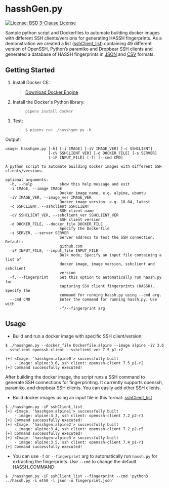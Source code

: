 # hasshGen.py

[![License: BSD 3-Clause License](https://img.shields.io/badge/License-BSD%203--Clause-blue.svg)](https://opensource.org/licenses/BSD-3-Clause)

Sample python script and Dockerfiles to automate building docker images with different SSH clients/versions for generating HASSH fingerprints.
As a demonstration we created a list ([sshClient_list](sshClient_list)) containing 49 different version of OpenSSH, Python’s paramiko and Dropbear SSH clients and generated a database of HASSH fingerprints in [JSON](hassh_fingerprints.json) and [CSV](hassh_fingerprints.csv) formats.

## Getting Started
1. Install Docker CE:
    > [Download Docker Engine](https://store.docker.com/search?type=edition&offering=community)

2. Install the Docker's Python library:
    > `pipenv install docker`

4. Test:
    > `$ pipenv run ./hasshgen.py -h`

Output:

```
usage: hasshgen.py [-h] [-i IMAGE] [-iV IMAGE_VER] [-c SSHCLIENT]
                   [-cV SSHCLIENT_VER] [-d DOCKER_FILE] [-s SERVER]
                   [-iF INPUT_FILE] [-f] [--cmd CMD]

A python script to automate building docker images with different SSH
clients/versions.

optional arguments:
  -h, --help            show this help message and exit
  -i IMAGE, --image IMAGE
                        Docker image name. e.g. alpine, ubuntu
  -iV IMAGE_VER, --image_ver IMAGE_VER
                        Docker image version. e.g. 18.04, latest
  -c SSHCLIENT, --sshclient SSHCLIENT
                        SSH client name
  -cV SSHCLIENT_VER, --sshclient_ver SSHCLIENT_VER
                        SSH client version
  -d DOCKER_FILE, --docker_file DOCKER_FILE
                        Specify the Dockerfile
  -s SERVER, --server SERVER
                        Server address to test the SSH connection. Default:
                        github.com
  -iF INPUT_FILE, --input_file INPUT_FILE
                        Bulk mode; Specify an input file containing a list of
                        docker image, image version, sshclient and sshclient
                        version
  -f, --fingerprint     Set this option to automatically run hassh.py for
                        capturing SSH client fingerprints (HASSH). Specify the
                        command for running hassh.py using --cmd arg.
  --cmd CMD             Enter the command for running hassh.py. Use with
                        -f/--fingerprint arg
```

## Usage
 * Build and run a docker image with specific SSH client/version:
```
$ ./hasshgen.py --docker_file Dockerfile.alpine --image alpine -iV 3.6 --sshclient openssh-client --sshclient_ver 7.5_p1-r2

[+] <Image: 'hasshgen:alpine0'> successfully built
    - image: alpine:3.6, ssh client: openssh-client 7.5_p1-r2
[+] Command successfully executed!
 ```

After building the docker image, the script runs a SSH command to generate SSH connections for fingerprinting. It currently supports openssh, paramiko, and dropbear SSH clients. You can easily add other SSH clients.

 * Build docker images using an input file in this format: [sshClient_list](sshClient_list)
```
$ ./hasshgen.py -iF sshClient_list
[+] <Image: 'hasshgen:alpine1'> successfully built
    - image: alpine:3.3, ssh client: openssh-client 7.2_p2-r3
[+] Command successfully executed!
[+] <Image: 'hasshgen:alpine2'> successfully built
    - image: alpine:3.4, ssh client: openssh-client 7.2_p2-r5
[+] Command successfully executed!
[+] <Image: 'hasshgen:alpine3'> successfully built
    - image: alpine:3.5, ssh client: openssh-client 7.4_p1-r1
[+] Command successfully executed!
```

 * You can use `-f` or `--fingerprint` arg to automatically run `hassh.py` for extracting the fingerprints. Use `--cmd` to change the default HASSH_COMMAND:
 ```
$ ./hasshgen.py -iF sshClient_list --fingerprint --cmd 'python3 ../hassh.py -i eth0 -l json -o fingerprint.json'
 ```
